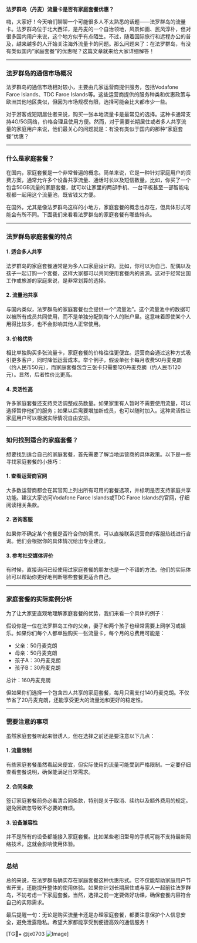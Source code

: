 **法罗群岛（丹麦）流量卡是否有家庭套餐优惠？**

嗨，大家好！今天咱们聊聊一个可能很多人不太熟悉的话题——法罗群岛的流量卡。法罗群岛位于北大西洋，是丹麦的一个自治领地，风景如画、民风淳朴，但对很多国内用户来说，这个地方似乎有点陌生。不过，随着国际旅行和远程办公的普及，越来越多的人开始关注海外流量卡的问题。那么问题来了：在法罗群岛，有没有类似国内“家庭套餐”的优惠呢？这篇文章就来给大家详细解答！

---

### **法罗群岛的通信市场概况**

法罗群岛的通信市场相对较小，主要由几家运营商提供服务，包括Vodafone Faroe Islands、TDC Faroe Islands等。这些运营商提供的服务种类和优惠政策与欧洲其他地区类似，但因为市场规模有限，选择可能会比大都市少一些。

对于游客或短期居住者来说，购买一张本地流量卡是最常见的选择。这种卡通常支持4G/5G网络，价格合理且使用方便。然而，对于需要长期居住或者多人共享流量的家庭用户来说，他们最关心的问题就是：有没有类似于国内的那种“家庭套餐”优惠？

---

### **什么是家庭套餐？**

在国内，家庭套餐是一个非常普遍的概念。简单来说，它是一种针对家庭用户的资费方案，通常允许多个设备共享流量、通话时长以及短信数量。比如，你买了一个包含50GB流量的家庭套餐，就可以让家里的两部手机、一台平板甚至一部智能电视都一起用这个流量池，既省钱又方便。

在国外，尤其是像法罗群岛这样的小地方，家庭套餐的概念也存在，但具体形式可能会有所不同。下面我们来看看法罗群岛的家庭套餐有哪些特点。

---

### **法罗群岛家庭套餐的特点**

#### **1. 适合多人共享**
法罗群岛的家庭套餐通常是为多人口家庭设计的。比如，你可以为自己、配偶以及孩子一起订购一个套餐，这样大家都可以共同使用套餐内的资源。这对于经常出国工作或旅游的家庭来说，是非常划算的选择。

#### **2. 流量池共享**
与国内类似，法罗群岛的家庭套餐也会提供一个“流量池”。这个流量池中的数据可以被所有成员共同使用，而不是单独分配到每个人的账户里。这意味着即使某个人用得比较多，也不会影响其他人正常使用。

#### **3. 价格优势**
相比单独购买多张流量卡，家庭套餐的价格往往更便宜。运营商会通过这种方式吸引更多客户，同时降低运营成本。举个例子，假设单张卡每月收费50丹麦克朗（约人民币50元），而家庭套餐包含三张卡只需要120丹麦克朗（约人民币120元）。显然，后者性价比更高。

#### **4. 灵活性高**
许多家庭套餐还支持灵活调整成员数量。如果家里有人暂时不需要使用流量，可以选择暂停他们的服务；如果以后需要增加新成员，也可以随时加入。这种灵活性让家庭用户可以根据实际情况自由安排。

---

### **如何找到适合的家庭套餐？**

想要找到适合自己的家庭套餐，首先需要了解当地运营商的具体政策。以下是一些寻找家庭套餐的小技巧：

#### **1. 查看运营商官网**
大多数运营商都会在其官网上列出所有可用的套餐选项，并标明是否支持家庭共享功能。建议大家访问Vodafone Faroe Islands或TDC Faroe Islands的官网，仔细阅读相关条款。

#### **2. 咨询客服**
如果你不确定某个套餐是否符合你的需求，可以直接联系运营商的客服热线进行咨询。他们会根据你的具体情况给出专业建议。

#### **3. 参考社交媒体评价**
有时候，直接询问已经使用过家庭套餐的朋友也是一个不错的方法。他们的实际体验可以帮助你更好地判断哪些套餐更适合自己。

---

### **家庭套餐的实际案例分析**

为了让大家更直观地理解家庭套餐的优势，我们来看一个具体的例子：

假设你是一位在法罗群岛工作的父亲，妻子和两个孩子也经常需要上网学习或娱乐。如果你们每个人都单独购买一张流量卡，每个月的总费用可能是：

- 父亲：50丹麦克朗
- 母亲：50丹麦克朗
- 孩子A：30丹麦克朗
- 孩子B：30丹麦克朗

总计：160丹麦克朗

但如果你们选择一个包含四人共享的家庭套餐，每月只需支付140丹麦克朗。不仅节省了20丹麦克朗，还能享受更大的流量池和更好的稳定性。

---

### **需要注意的事项**

虽然家庭套餐听起来很诱人，但在选择之前还是要注意以下几点：

#### **1. 流量限制**
有些家庭套餐虽然看起来便宜，但实际使用的流量可能受到严格限制。一定要仔细查看套餐说明，确保能满足日常需求。

#### **2. 合同条款**
签订家庭套餐前务必看清合同条款，特别是关于取消、续约以及额外费用的规定。避免因疏忽导致不必要的麻烦。

#### **3. 设备兼容性**
并不是所有的设备都能接入家庭套餐。比如某些老旧型号的手机可能不支持最新网络技术，这就会影响使用体验。

---

### **总结**

总的来说，在法罗群岛确实存在家庭套餐这种优惠形式。它不仅能帮助家庭用户节省开支，还能提升整体的使用体验。如果你计划长期居住或与家人一起前往法罗群岛，不妨考虑一下家庭套餐。当然，选择之前一定要做好功课，确保套餐内容符合自己的实际需求。

最后提醒一句：无论是购买流量卡还是办理家庭套餐，都要注意保护个人信息安全，避免泄露隐私。希望大家都能享受到便捷高效的通信服务！

[TG💪+ @jx0703 ![Image](https://github.com/user-attachments/assets/dbca1d08-cadb-493c-b0ec-ad6f7a83f270)]
